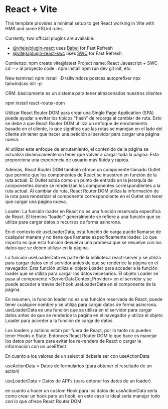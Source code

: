 # React + Vite

This template provides a minimal setup to get React working in Vite with HMR and some ESLint rules.

Currently, two official plugins are available:

- [@vitejs/plugin-react](https://github.com/vitejs/vite-plugin-react/blob/main/packages/plugin-react/README.md) uses [Babel](https://babeljs.io/) for Fast Refresh
- [@vitejs/plugin-react-swc](https://github.com/vitejs/vite-plugin-react-swc) uses [SWC](https://swc.rs/) for Fast Refresh


Comienzo: npm create vite@latest
Project name:
React
Javascript + SWC
cd ···> al proyecto
code .
npm install
npm run dev
git init, etc.

New terminal: npm install -D tsilwindcss postcss autoprefixer
npx tailwindcss init -p

CRM: básicamente es un sistema para tener almacenados nuestros clientes

npm install react-router-dom


Utilizar React Router DOM para crear una Single Page Application (SPA) puede ayudar a evitar los típicos "flash" de recarga al cambiar de ruta. Esto se debe a que React Router DOM utiliza un enfoque de enrutamiento basado en el cliente, lo que significa que las rutas se manejan en el lado del cliente sin tener que hacer una petición al servidor para cargar una página nueva.

Al utilizar este enfoque de enrutamiento, el contenido de la página se actualiza dinámicamente sin tener que volver a cargar toda la página. Esto proporciona una experiencia de usuario más fluida y rápida.

Además, React Router DOM también ofrece un componente llamado Outlet que permite que los componentes de React se muestren en función de la ruta actual. El Outlet actúa como un punto de entrada en la jerarquía de componentes donde se renderizan los componentes correspondientes a la ruta actual. Al cambiar de ruta, React Router DOM utiliza la información de la ruta para renderizar el componente correspondiente en el Outlet sin tener que cargar una página nueva.


Loader:
 La función loader en React no es una función reservada específica de React. El término "loader" generalmente se refiere a una función que se utiliza para cargar datos o recursos de forma asíncrona.

En el contexto de useLoaderData, esta función de carga puede llamarse de cualquier manera y no tiene que llamarse específicamente loader. Lo que importa es que esta función devuelva una promesa que se resuelve con los datos que se deben utilizar en la página.

La función useLoaderData es parte de la biblioteca react-server y se utiliza para cargar datos en el servidor antes de que se renderice la página en el navegador. Esta función utiliza el objeto Loader para acceder a la función loader que se utiliza para cargar los datos necesarios. El objeto Loader se pasa al componente <ServerDataContext.Provider> en el servidor y se puede acceder a través del hook useLoaderData en el componente de la página.

En resumen, la función loader no es una función reservada de React, puede tener cualquier nombre y se utiliza para cargar datos de forma asíncrona. useLoaderData es una función que se utiliza en el servidor para cargar datos antes de que se renderice la página en el navegador y utiliza el objeto Loader para acceder a la función de carga de datos.

Los loaders y actions están por fuera de React, por lo tanto no pueden tener Hooks o State. Entonces React Router DOM lo que hace es manejar los datos por fuera para evitar los re-renders de React o cargar la información con un useEffect

En cuanto a los valores de un select si deberia ser con useActionData

useActionData = Datos de formularios (para obtener el resultado de un action)

useLoaderData = Datos de API's (para obtener los datos de un loader)

en cuanto a hacer un custom Hook para los datos de useActionData sería como crear un hook para un hook, en este caso lo ideal sería manejar todo con lo que ofrece React Router DOM.



